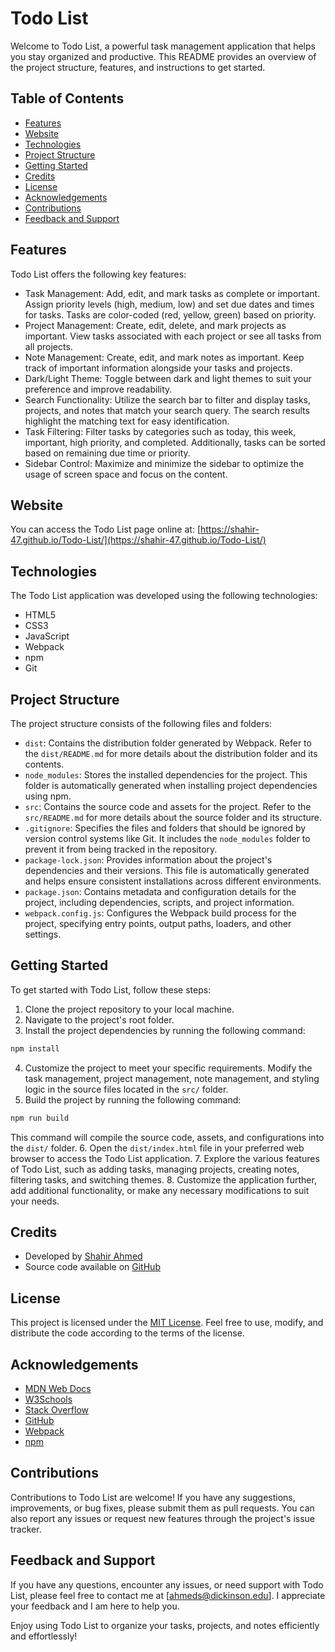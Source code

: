 # Todo List

Welcome to Todo List, a powerful task management application that helps you stay organized and productive. This README provides an overview of the project structure, features, and instructions to get started.

## Table of Contents
- [Features](#features)
- [Website](#website)
- [Technologies](#technologies)
- [Project Structure](#project-structure)
- [Getting Started](#getting-started)
- [Credits](#credits)
- [License](#license)
- [Acknowledgements](#acknowledgements)
- [Contributions](#contributions)
- [Feedback and Support](#feedback-and-support)
## Features

Todo List offers the following key features:

- Task Management: Add, edit, and mark tasks as complete or important. Assign priority levels (high, medium, low) and set due dates and times for tasks. Tasks are color-coded (red, yellow, green) based on priority.
- Project Management: Create, edit, delete, and mark projects as important. View tasks associated with each project or see all tasks from all projects.
- Note Management: Create, edit, and mark notes as important. Keep track of important information alongside your tasks and projects.
- Dark/Light Theme: Toggle between dark and light themes to suit your preference and improve readability.
- Search Functionality: Utilize the search bar to filter and display tasks, projects, and notes that match your search query. The search results highlight the matching text for easy identification.
- Task Filtering: Filter tasks by categories such as today, this week, important, high priority, and completed. Additionally, tasks can be sorted based on remaining due time or priority.
- Sidebar Control: Maximize and minimize the sidebar to optimize the usage of screen space and focus on the content.
## Website
You can access the Todo List page online at: [https://shahir-47.github.io/Todo-List/](https://shahir-47.github.io/Todo-List/)
## Technologies
The Todo List application was developed using the following technologies:

- HTML5
- CSS3
- JavaScript
- Webpack
- npm
- Git
## Project Structure

The project structure consists of the following files and folders:

- `dist`: Contains the distribution folder generated by Webpack. Refer to the `dist/README.md` for more details about the distribution folder and its contents.
- `node_modules`: Stores the installed dependencies for the project. This folder is automatically generated when installing project dependencies using npm.
- `src`: Contains the source code and assets for the project. Refer to the `src/README.md` for more details about the source folder and its structure.
- `.gitignore`: Specifies the files and folders that should be ignored by version control systems like Git. It includes the `node_modules` folder to prevent it from being tracked in the repository.
- `package-lock.json`: Provides information about the project's dependencies and their versions. This file is automatically generated and helps ensure consistent installations across different environments.
- `package.json`: Contains metadata and configuration details for the project, including dependencies, scripts, and project information.
- `webpack.config.js`: Configures the Webpack build process for the project, specifying entry points, output paths, loaders, and other settings.

## Getting Started

To get started with Todo List, follow these steps:

1. Clone the project repository to your local machine.
2. Navigate to the project's root folder.
3. Install the project dependencies by running the following command:
```sh
npm install
```
4. Customize the project to meet your specific requirements. Modify the task management, project management, note management, and styling logic in the source files located in the `src/` folder.
5. Build the project by running the following command:
```sh
npm run build
```
This command will compile the source code, assets, and configurations into the `dist/` folder.
6. Open the `dist/index.html` file in your preferred web browser to access the Todo List application.
7. Explore the various features of Todo List, such as adding tasks, managing projects, creating notes, filtering tasks, and switching themes.
8. Customize the application further, add additional functionality, or make any necessary modifications to suit your needs.
## Credits
- Developed by [Shahir Ahmed](https://github.com/shahir-47)
- Source code available on [GitHub](https://github.com/Shahir-47/Todo-List)
## License

This project is licensed under the [MIT License](LICENSE). Feel free to use, modify, and distribute the code according to the terms of the license.

## Acknowledgements

- [MDN Web Docs](https://developer.mozilla.org/en-US/)
- [W3Schools](https://www.w3schools.com/)
- [Stack Overflow](https://stackoverflow.com/)
- [GitHub](https://github.com)
- [Webpack](https://webpack.js.org/)
- [npm](https://www.npmjs.com/)
## Contributions

Contributions to Todo List are welcome! If you have any suggestions, improvements, or bug fixes, please submit them as pull requests. You can also report any issues or request new features through the project's issue tracker.

## Feedback and Support

If you have any questions, encounter any issues, or need support with Todo List, please feel free to contact me at [ahmeds@dickinson.edu]. I appreciate your feedback and I am here to help you.

Enjoy using Todo List to organize your tasks, projects, and notes efficiently and effortlessly!
